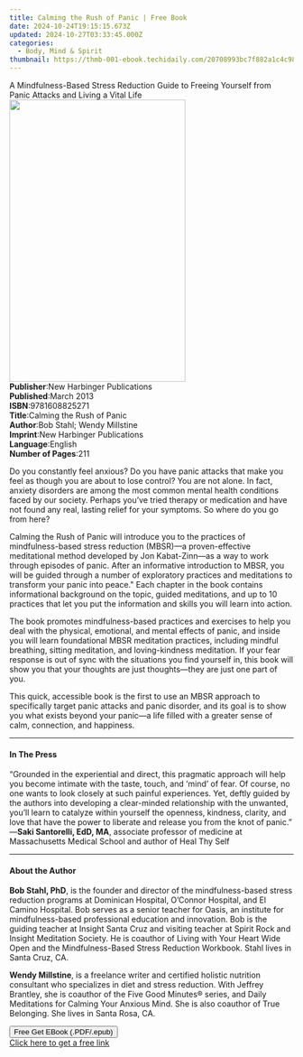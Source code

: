 ```yaml
---
title: Calming the Rush of Panic | Free Book
date: 2024-10-24T19:15:15.673Z
updated: 2024-10-27T03:33:45.000Z
categories:
  - Body, Mind & Spirit
thumbnail: https://thmb-001-ebook.techidaily.com/20708993bc7f882a1c4c98e739f418ac696ce4bc20b01aeca977a8e3dd4213cc.jpg
---
```

<main id="book-container">
  <div class="flex flex-col">
    <div class="book-brief flex-1 py-6 px-4 sm:p-6 md:py-10 md:px-8">
      <!-- brief-->
      <div class="book-brief-main">
        A Mindfulness-Based Stress Reduction Guide to Freeing Yourself from
        Panic Attacks and Living a Vital Life
      </div>
    </div>
    <div
      class="book-meta-info flex-1 grid gap-4 col-start-1 col-end-3 row-start-1 sm:mb-6 sm:grid-cols-4 lg:gap-6 lg:col-start-2 lg:row-end-6 lg:row-span-6 lg:mb-0"
    >
      <div
        class="book-meta-info-left place-content-center mt-4 p-4 text-sm leading-6 col-start-2 col-span-2 dark:text-slate-400"
      >
        <img
          class="w-full h-500 object-cover rounded-lg sm:h-255 sm:col-span-2 lg:col-span-full"
          src="https://img-001-ebook.techidaily.com/0d1f3d49dc74113eab1d298a56b8fe9db504da880f07db399f8a2a26524caa6e.jpg"
          alt=""
          width="312"
          height="500"
        />
      </div>
      <div
        class="book-meta-info-right mt-2 col-start-1 row-start-2 col-span-3 self-center"
      >
        <!-- meta data  -->
        <div class="flex flex-col px-4 md:px-8">
          <div class="flex-1">
            <strong>Publisher</strong>:<span class="px-2"
              >New Harbinger Publications</span
            >
          </div>
          <div class="flex-1">
            <strong>Published</strong>:<span class="px-2">March 2013</span>
          </div>
          <div class="flex-1">
            <strong>ISBN</strong>:<span class="px-2">9781608825271</span>
          </div>
          <div class="flex-1">
            <strong>Title</strong>:<span class="px-2"
              >Calming the Rush of Panic</span
            >
          </div>
          <div class="flex-1">
            <strong>Author</strong>:<span class="px-2"
              >Bob Stahl; Wendy Millstine</span
            >
          </div>
          <div class="flex-1">
            <strong>Imprint</strong>:<span class="px-2"
              >New Harbinger Publications</span
            >
          </div>
          <div class="flex-1">
            <strong>Language</strong>:<span class="px-2">English</span>
          </div>
          <div class="flex-1">
            <strong>Number of Pages</strong>:<span class="px-2">211</span>
          </div>
        </div>
      </div>
    </div>
    <div class="book-description flex-1 py-6 px-4 sm:p-6 md:py-10 md:px-8">
      <div class="book-description-main">
        <div accordion-content="" id="description">
          <p>
            Do you constantly feel anxious? Do you have panic attacks that make
            you feel as though you are about to lose control? You are not alone.
            In fact, anxiety disorders are among the most common mental health
            conditions faced by our society. Perhaps you’ve tried therapy or
            medication and have not found any real, lasting relief for your
            symptoms. So where do you go from here?
          </p>
          <p>
            Calming the Rush of Panic will introduce you to the practices of
            mindfulness-based stress reduction (MBSR)—a proven-effective
            meditational method developed by Jon Kabat-Zinn—as a way to work
            through episodes of panic. After an informative introduction to
            MBSR, you will be guided through a number of exploratory practices
            and meditations to transform your panic into peace." Each chapter in
            the book contains informational background on the topic, guided
            meditations, and up to 10 practices that let you put the information
            and skills you will learn into action.
          </p>
          <p>
            The book promotes mindfulness-based practices and exercises to help
            you deal with the physical, emotional, and mental effects of panic,
            and inside you will learn foundational MBSR meditation practices,
            including mindful breathing, sitting meditation, and loving-kindness
            meditation. If your fear response is out of sync with the situations
            you find yourself in, this book will show you that your thoughts are
            just thoughts—they are just one part of you.
          </p>
          <p>
            This quick, accessible book is the first to use an MBSR approach to
            specifically target panic attacks and panic disorder, and its goal
            is to show you what exists beyond your panic—a life filled with a
            greater sense of calm, connection, and happiness.
          </p>
        </div>
        <div class="accordion-fader"></div>
      </div>
    </div>
    <div class="book-excerpts flex-1 py-6 px-4 sm:p-6 md:py-10 md:px-8">
      <!-- excerpts-->
      <div class="book-excerpts-main">
        <hr />
        <h4 class="placeholder placeholder-heading">
          <span>In The Press</span>
        </h4>
        <p></p>
        <p>
          “Grounded in the experiential and direct, this pragmatic approach will
          help you become intimate with the taste, touch, and ‘mind’ of fear. Of
          course, no one wants to look closely at such painful experiences. Yet,
          deftly guided by the authors into developing a clear-minded
          relationship with the unwanted, you’ll learn to catalyze within
          yourself the openness, kindness, clarity, and love that have the power
          to liberate and release you from the knot of panic.”<br />—<strong
            >Saki Santorelli, EdD, MA</strong
          >, associate professor of medicine at Massachusetts Medical School and
          author of Heal Thy Self
        </p>
        <p></p>
      </div>
    </div>
    <div class="book-about-author flex-1 py-6 px-4 sm:p-6 md:py-10 md:px-8">
      <!-- about author-->
      <div class="book-main-author-main">
        <hr />
        <h4 class="placeholder placeholder-heading">
          <span>About the Author</span>
        </h4>
        <p></p>
        <p>
          <strong>Bob Stahl, PhD</strong>, is the founder and director of the
          mindfulness-based stress reduction programs at Dominican Hospital,
          O’Connor Hospital, and El Camino Hospital. Bob serves as a senior
          teacher for Oasis, an institute for mindfulness-based professional
          education and innovation. Bob is the guiding teacher at Insight Santa
          Cruz and visiting teacher at Spirit Rock and Insight Meditation
          Society. He is coauthor of Living with Your Heart Wide Open and the
          Mindfulness-Based Stress Reduction Workbook. Stahl lives in Santa
          Cruz, CA.
        </p>
        <p>
          <strong>Wendy Millstine</strong>, is a freelance writer and certified
          holistic nutrition consultant who specializes in diet and stress
          reduction. With Jeffrey Brantley, she is coauthor of the Five Good
          Minutes® series, and Daily Meditations for Calming Your Anxious Mind.
          She is also coauthor of True Belonging. She lives in Santa Rosa, CA.
        </p>
        <p></p>
      </div>
    </div>
    <div class="book-free-get flex-1 py-6 px-4 sm:p-6 md:py-10 md:px-8">
      <button
        id="btn-free-get"
        class="bg-blue-500 hover:bg-blue-700 text-white font-bold py-2 px-4 rounded"
      >
        Free Get EBook (.PDF/.epub)
      </button>
      <div id="countdown-display" class="px-2 text-lg mt-2"></div>
      <a
        id="free-link"
        class="hidden bg-blue-500 hover:bg-blue-700 text-white font-bold py-2 px-4 rounded"
        href="https://www.ebooks.com/en-us/book/1124454/calming-the-rush-of-panic/bob-stahl/"
        target="_blank"
        >Click here to get a free link</a
      >
    </div>
    <script>
      let countdownTime = 0;
      let countdownInterval = null;
      document
        .getElementById('btn-free-get')
        .addEventListener('click', startCountdown);
      function startCountdown() {
        countdownTime = new Date().getTime() + 60000 * 3;
        countdownInterval = setInterval(updateCountdown, 1000);
        document.getElementById('btn-free-get').disabled = true;
        document
          .getElementById('btn-free-get')
          .classList.add('bg-gray-500', 'cursor-not-allowed');
      }
      function updateCountdown() {
        let currentTime = new Date().getTime();
        let timeLeft = countdownTime - currentTime;
        let secondsLeft = Math.floor(timeLeft / 1000);
        document.getElementById('countdown-display').innerHTML =
          `Remaining time: ${secondsLeft} seconds.`;
        if (secondsLeft <= 0) {
          clearInterval(countdownInterval);
          document.getElementById('btn-free-get').classList.add('hidden');
          document.getElementById('free-link').classList.remove('hidden');
          document.getElementById('countdown-display').innerHTML = '';
        }
      }
    </script>
  </div>
</main>

<ins class="adsbygoogle"
      style="display:block"
      data-ad-client="ca-pub-7571918770474297"
      data-ad-slot="8358498916"
      data-ad-format="auto"
      data-full-width-responsive="true"></ins>
    